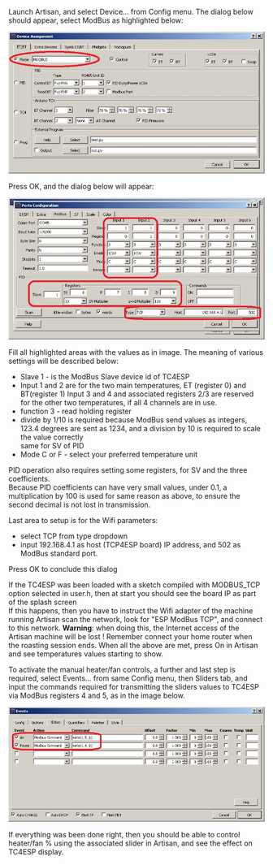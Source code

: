 Launch Artisan, and select Device... from Config menu. The dialog below should appear, select ModBus as highlighted below:

![MB Setup 1](screenshots/MB_Setup_1.png "MB Setup 1")

Press OK, and the dialog below will appear:

![MB Setup 2](screenshots/MB_Setup_2.jpg "MB Setup 2")

Fill all highlighted areas with the values as in image. The meaning of various settings will be described below:
- Slave 1 - is the ModBus Slave device id of TC4ESP
- Input 1 and 2 are for the two main temperatures, ET (register 0) and BT(register 1) Input 3 and 4 and associated registers 2/3 are reserved for the other two temperatures, if all 4 channels are in use.
- function 3 - read holding register
- divide by 1/10 is required because ModBus send values as integers, 123.4 degrees are sent as 1234, and a division by 10 is required to scale the value correctly\
same for SV of PID
- Mode C or F - select your preferred temperature unit

PID operation also requires setting some registers, for SV and the three coefficients.\
Because PID coefficients can have very small values, under 0.1, a multiplication by 100 is used for same reason as above, to ensure the second decimal is not lost in transmission.

Last area to setup is for the Wifi parameters:
- select TCP from type dropdown
- input 192.168.4.1 as host (TCP4ESP board) IP address, and 502 as ModBus standard port.

Press OK to conclude this dialog

If the TC4ESP was been loaded with a sketch compiled with MODBUS_TCP option selected in user.h, then at start you should see the board IP as part of the splash screen\
If this happens, then you have to instruct the Wifi adapter of the machine running Artisan scan the network, look for "ESP ModBus TCP", and connect to this network. **Warning**: when doing this, the Internet access of the Artisan machine will be lost ! Remember connect your home router when the roasting session ends.
When all the above are met, press On in Artisan and see temperatures values starting to show.

To activate the manual heater/fan controls, a further and last step is required, select Events... from same Config menu, then Sliders tab, and input the commands required for transmitting the sliders values to TC4ESP via ModBus registers 4 and 5, as in the image below.

![MB Setup 3](screenshots/MB_Setup_3.jpg "MB Setup 3")

If everything was been done right, then you should be able to control heater/fan % using the associated slider in Artisan, and see the effect on TC4ESP display.
